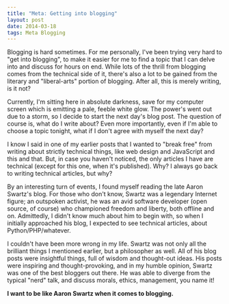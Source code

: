 ```yaml
---
title: "Meta: Getting into blogging"
layout: post
date: 2014-03-18
tags: Meta Blogging 
---
```

Blogging is hard sometimes. For me personally, I've been trying very hard to "get into blogging", to make it easier for me to find a topic that I can delve into and discuss for hours on end. While lots of the thrill from blogging comes from the technical side of it, there's also a lot to be gained from the literary and "liberal-arts" portion of blogging. After all, this is merely writing, is it not?

Currently, I'm sitting here in absolute darkness, save for my computer screen which is emitting a pale, feeble white glow. The power's went out due to a storm, so I decide to start the next day's blog post. The question of course is, what do I write about? Even more importantly, even if I'm able to choose a topic tonight, what if I don't agree with myself the next day?

I know I said in one of my earlier posts that I wanted to "break free" from writing about strictly technical things, like web design and JavaScript and this and that. But, in case you haven't noticed, the only articles I have are technical (except for this one, when it's published). Why? I always go back to writing technical articles, but why?

By an interesting turn of events, I found myself reading the late Aaron Swartz's blog. For those who don't know, Swartz was a legendary Internet figure; an outspoken activist, he was an avid software developer (open source, of course) who championed freedom and liberty, both offline and on. Admittedly, I didn't know much about him to begin with, so when I initially approached his blog, I expected to see technical articles, about Python/PHP/whatever.

I couldn't have been more wrong in my life. Swartz was not only all the brilliant things I mentioned earlier, but a philosopher as well. All of his blog posts were insightful things, full of wisdom and thought-out ideas. His posts were inspiring and thought-provoking, and in my humble opinion, Swartz was one of the best bloggers out there. He was able to diverge from the typical "nerd" talk, and discuss morals, ethics, management, you name it! 

**I want to be like Aaron Swartz when it comes to blogging.** 



